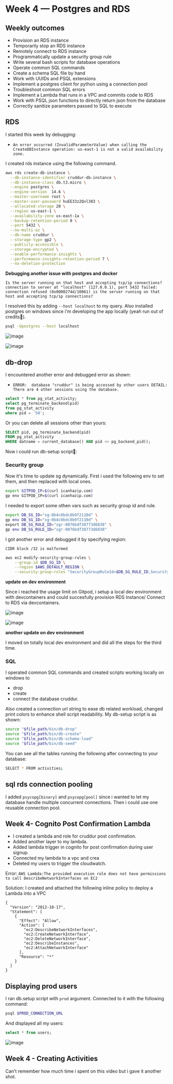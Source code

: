 # Week 4 — Postgres and RDS

## Weekly outcomes

* Provision an RDS instance
* Temporarily stop an RDS instance
* Remotely connect to RDS instance
* Programmatically update a security group rule
* Write several bash scripts for database operations
* Operate common SQL commands
* Create a schema SQL file by hand
* Work with UUIDs and PSQL extensions
* Implement a postgres client for python using a connection pool
* Troubleshoot common SQL errors
* Implement a Lambda that runs in a VPC and commits code to RDS
* Work with PSQL json functions to directly return json from the database
* Correctly sanitize parameters passed to SQL to execute


## RDS

I started this week by debugging:

* `An error occurred (InvalidParameterValue) when calling the CreateDBInstance operation: us-east-1 is not a valid availability zone.`

I created rds instance using the following command.

```bash
aws rds create-db-instance \
  --db-instance-identifier cruddur-db-instance \
  --db-instance-class db.t3.micro \
  --engine postgres \
  --engine-version  14.6 \
  --master-username root \
  --master-user-password huEE33z2Qvl383 \
  --allocated-storage 20 \
  --region us-east-1 \
  --availability-zone us-east-1a \
  --backup-retention-period 0 \
  --port 5432 \
  --no-multi-az \
  --db-name cruddur \
  --storage-type gp2 \
  --publicly-accessible \
  --storage-encrypted \
  --enable-performance-insights \
  --performance-insights-retention-period 7 \
  --no-deletion-protection
```

**Debugging another issue with postgres and docker**

`Is the server running on that host and accepting tcp/ip connections? connection to server at "localhost" (127.0.0.1), port 5432 failed: connection refused (0x0000274d/10061) is the server running on that host and accepting tcp/ip connections?`

I resolved this by adding `--host localhost` to my query. Also installed postgres on windows since i'm developing the app locally (yeah run out of credits🎈).

```bash
psql -Upostgres --host localhost
```

![image](https://user-images.githubusercontent.com/96833570/224510346-51b81fc8-6076-4104-9a0f-bd9f97bfd152.png)

![image](https://user-images.githubusercontent.com/96833570/224562141-b17a3ac9-c71c-41ec-959a-d44864bceda8.png)


## db-drop

I encountered another error and debugged error as shown:

* `ERROR:  database "cruddur" is being accessed by other users DETAIL:  There are 4 other sessions using the database.` 

```sql
select * from pg_stat_activity;
select pg_terminate_backend(pid) 
from pg_stat_activity
where pid = '50';
```

Or you can delete all sessions other than yours:

```sql
SELECT pid, pg_terminate_backend(pid) 
FROM pg_stat_activity 
WHERE datname = current_database() AND pid <> pg_backend_pid();
```

Now i could run db-setup script🎉:


### Security group

Now it's time to update sg dynamically. First i used the following env to set them, and then replaced with local ones.

```bash
export GITPOD_IP=$(curl icanhazip.com)
gp env GITPOD_IP=$(curl icanhazip.com)
```
I needed to export some othen vars such as security group id and rule.

```bash
export DB_SG_ID="sg-0b4c0bdc8b9f2110d" \
gp env DB_SG_ID="sg-0b4c0bdc8b9f2110d" \
export DB_SG_RULE_ID="sgr-0076bdf38773d6838" \
gp env DB_SG_RULE_ID="sgr-0076bdf38773d6838"
```
I got another error and debugged it by specifying region:

`CIDR block /32 is malformed`

```bash
aws ec2 modify-security-group-rules \
    --group-id $DB_SG_ID \
    --region $AWS_DEFAULT_REGION \
    --security-group-rules "SecurityGroupRuleId=$DB_SG_RULE_ID,SecurityGroupRule={Description=devcontainer,IpProtocol=tcp,FromPort=5432,ToPort=5432,CidrIpv4=$GITPOD_IP/32}"
```

**update on dev environment**

Since i  reached the usage limit on Gitpod, i setup a local dev environment with devcontainers and could succesfully provision RDS Instance/ Connect to RDS via devcontainers.

![image](https://user-images.githubusercontent.com/96833570/224793344-46a20fc6-8722-41cd-8f4b-40cb015a5961.png)

![image](https://user-images.githubusercontent.com/96833570/224793423-47dc8bec-7db4-4b8e-849e-ccd139b66374.png)

**another update on dev environment**

I moved on totally local dev environment and did all the steps for the third time.


### SQL

I operated common SQL commands and created scripts working locally on windows to
* drop
* create
* connect the database cruddur.

Also created a connection url string to ease db related workload, changed print colors to enhance shell script readability. My db-setup script is as shown:

```sh
source "$file_path/bin/db-drop"
source "$file_path/bin/db-create"
source "$file_path/bin/db-schema-load"
source "$file_path/bin/db-seed"
```

You can see all the tables running the following after connecting to your database:

```bash
SELECT * FROM activities;
```

## sql rds connection pooling
I added `psycopg[binary]` and `psycopg[pool]` since i wanted to let my database handle multiple concurrent connections. Then i could use one reusable connection pool.

## Week 4- Cognito Post Confirmation Lambda

* I created a lambda and role for cruddur post confirmation. 
* Added another layer to my lambda.
* Added lambda trigger in cognito for post confirmation during user signup. 
* Connected my lambda to a vpc and crea
* Deleted my users to trigger the cloudwatch.


Error: `AWS Lambda:The provided execution role does not have permissions to call DescribeNetworkInterfaces on EC2`

Solution: I created and attached the following inline policy to deploy a Lambda into a VPC

```aws
{
  "Version": "2012-10-17",
  "Statement": [
    {
      "Effect": "Allow",
      "Action": [
        "ec2:DescribeNetworkInterfaces",
        "ec2:CreateNetworkInterface",
        "ec2:DeleteNetworkInterface",
        "ec2:DescribeInstances",
        "ec2:AttachNetworkInterface"
      ],
      "Resource": "*"
    }
  ]
}
```
## Displaying prod users

I ran db.setup script with `prod` argument. Connected to it with  the following command:

```bash
psql $PROD_CONNECTION_URL
```

And displayed all my users:

```sql
select * from users;
```


![image](https://user-images.githubusercontent.com/96833570/226624094-c7e1a845-d91b-4f89-8870-6a5de8c5338d.png)

## Week 4 - Creating Activities

Can't remember how much time i spent on this video but i gave it another shot. 

